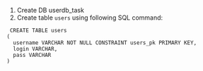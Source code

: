 1. Create DB userdb_task
2. Create table `users` using following SQL command:
```
 CREATE TABLE users
(
  username VARCHAR NOT NULL CONSTRAINT users_pk PRIMARY KEY,
  login VARCHAR,
  pass VARCHAR
)
```
